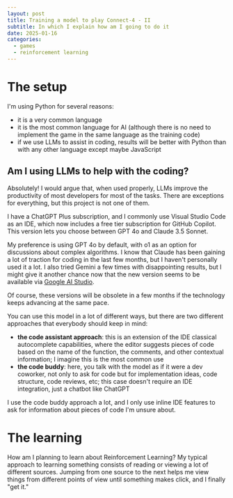 ```yaml
---
layout: post
title: Training a model to play Connect-4 - II
subtitle: In which I explain how am I going to do it 
date: 2025-01-16
categories:
  - games
  - reinforcement learning
---
```

# The setup
I'm using Python for several reasons:
- it is a very common language
- it is the most common language for AI (although there is no need to implement the game in the same language as the training code)
- if we use LLMs to assist in coding, results will be better with Python than with any other language except maybe JavaScript


## Am I using LLMs to help with the coding?
Absolutely! I would argue that, when used properly, LLMs improve the productivity of most developers for most of the tasks. There are exceptions for everything, but this project is not one of them.

I have a ChatGPT Plus subscription, and I commonly use Visual Studio Code as an IDE, which now includes a free tier subscription for GitHub Copilot. This version lets you choose between GPT 4o and Claude 3.5 Sonnet. 

My preference is using GPT 4o by default, with o1 as an option for discussions about complex algorithms. I know that Claude has been gaining a lot of traction for coding  in the last few months, but I haven't personally used it a lot.  I also tried Gemini a few times with disappointing results, but I might give it another chance now that the new version seems to be available via [Google AI Studio](https://aistudio.google.com/).

Of course, these versions will be obsolete in a few months if the technology keeps advancing at the same pace.

You can use this model in a lot of different ways, but there are two different approaches that everybody should keep in mind:
- **the code assistant approach**: this is an extension of the IDE classical autocomplete capabilities, where the editor suggests pieces of code based on the name of the function, the comments, and other contextual information; I imagine this is the most common use
- **the code buddy**: here, you talk with the model as if it were a dev coworker, not only to ask for code but for implementation ideas, code structure, code reviews, etc; this case doesn't require an IDE integration, just a chatbot like ChatGPT

I use the code buddy approach a lot, and I only use inline IDE features to ask for information about pieces of code I'm unsure about.
# The learning
How am I planning to learn about Reinforcement Learning? My typical approach to learning something consists of reading or viewing a lot of different sources. Jumping from one source to the next helps me view things from different points of view until something makes click, and I finally "get it." 
